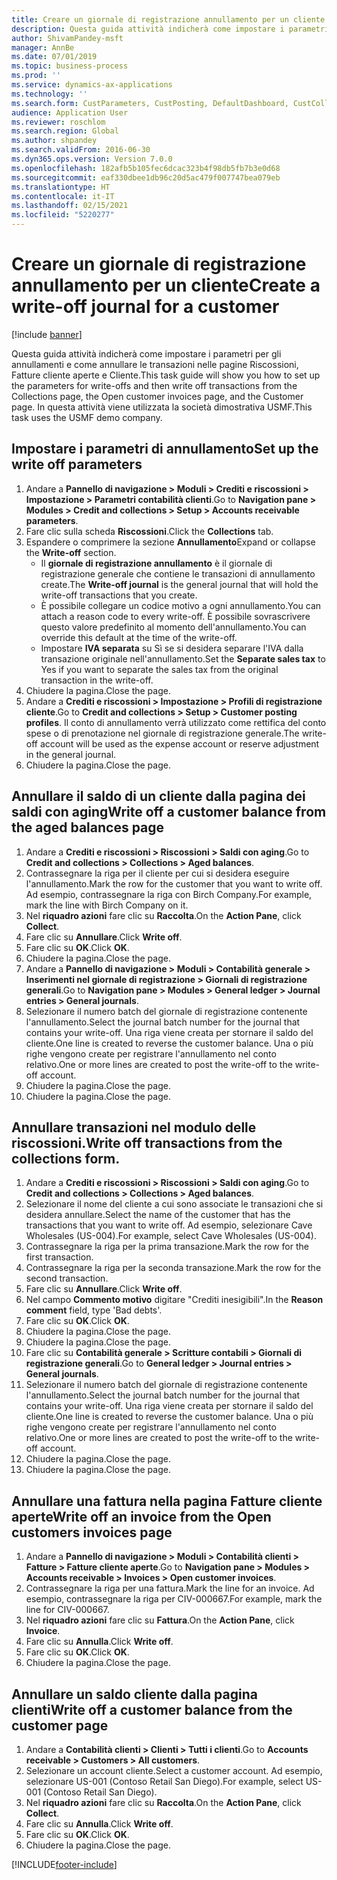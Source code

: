 ```yaml
---
title: Creare un giornale di registrazione annullamento per un cliente
description: Questa guida attività indicherà come impostare i parametri per gli annullamenti e come annullare le transazioni nelle pagine Riscossioni, Fatture cliente aperte e Cliente.
author: ShivamPandey-msft
manager: AnnBe
ms.date: 07/01/2019
ms.topic: business-process
ms.prod: ''
ms.service: dynamics-ax-applications
ms.technology: ''
ms.search.form: CustParameters, CustPosting, DefaultDashboard, CustCollectionsPoolsListPage, CustWriteOff, LedgerJournalTable, LedgerJournalTransDaily, CustCollections, CustOpenInvoicesListPage, CustTable
audience: Application User
ms.reviewer: roschlom
ms.search.region: Global
ms.author: shpandey
ms.search.validFrom: 2016-06-30
ms.dyn365.ops.version: Version 7.0.0
ms.openlocfilehash: 182afb5b105fec6dcac323b4f98db5fb7b3e0d68
ms.sourcegitcommit: eaf330dbee1db96c20d5ac479f007747bea079eb
ms.translationtype: HT
ms.contentlocale: it-IT
ms.lasthandoff: 02/15/2021
ms.locfileid: "5220277"
---
```

# <a name="create-a-write-off-journal-for-a-customer"></a><span data-ttu-id="47e09-103">Creare un giornale di registrazione annullamento per un cliente</span><span class="sxs-lookup"><span data-stu-id="47e09-103">Create a write-off journal for a customer</span></span>

[!include [banner](../../includes/banner.md)]

<span data-ttu-id="47e09-104">Questa guida attività indicherà come impostare i parametri per gli annullamenti e come annullare le transazioni nelle pagine Riscossioni, Fatture cliente aperte e Cliente.</span><span class="sxs-lookup"><span data-stu-id="47e09-104">This task guide will show you how to set up the parameters for write-offs and then write off transactions from the Collections page, the Open customer invoices page, and the Customer page.</span></span> <span data-ttu-id="47e09-105">In questa attività viene utilizzata la società dimostrativa USMF.</span><span class="sxs-lookup"><span data-stu-id="47e09-105">This task uses the USMF demo company.</span></span>


## <a name="set-up-the-write-off-parameters"></a><span data-ttu-id="47e09-106">Impostare i parametri di annullamento</span><span class="sxs-lookup"><span data-stu-id="47e09-106">Set up the write off parameters</span></span>
1. <span data-ttu-id="47e09-107">Andare a **Pannello di navigazione > Moduli > Crediti e riscossioni > Impostazione > Parametri contabilità clienti**.</span><span class="sxs-lookup"><span data-stu-id="47e09-107">Go to **Navigation pane > Modules > Credit and collections > Setup > Accounts receivable parameters**.</span></span>
2. <span data-ttu-id="47e09-108">Fare clic sulla scheda **Riscossioni**.</span><span class="sxs-lookup"><span data-stu-id="47e09-108">Click the **Collections** tab.</span></span>
3. <span data-ttu-id="47e09-109">Espandere o comprimere la sezione **Annullamento**</span><span class="sxs-lookup"><span data-stu-id="47e09-109">Expand or collapse the **Write-off** section.</span></span>
    - <span data-ttu-id="47e09-110">Il **giornale di registrazione annullamento** è il giornale di registrazione generale che contiene le transazioni di annullamento create.</span><span class="sxs-lookup"><span data-stu-id="47e09-110">The **Write-off journal** is the general journal that will hold the write-off transactions that you create.</span></span>  
    - <span data-ttu-id="47e09-111">È possibile collegare un codice motivo a ogni annullamento.</span><span class="sxs-lookup"><span data-stu-id="47e09-111">You can attach a reason code to every write-off.</span></span> <span data-ttu-id="47e09-112">È possibile sovrascrivere questo valore predefinito al momento dell'annullamento.</span><span class="sxs-lookup"><span data-stu-id="47e09-112">You can override this default at the time of the write-off.</span></span>  
    - <span data-ttu-id="47e09-113">Impostare **IVA separata** su Sì se si desidera separare l'IVA dalla transazione originale nell'annullamento.</span><span class="sxs-lookup"><span data-stu-id="47e09-113">Set the **Separate sales tax** to Yes if you want to separate the sales tax from the original transaction in the write-off.</span></span>  
4. <span data-ttu-id="47e09-114">Chiudere la pagina.</span><span class="sxs-lookup"><span data-stu-id="47e09-114">Close the page.</span></span>
5. <span data-ttu-id="47e09-115">Andare a **Crediti e riscossioni > Impostazione > Profili di registrazione cliente**.</span><span class="sxs-lookup"><span data-stu-id="47e09-115">Go to **Credit and collections > Setup > Customer posting profiles**.</span></span> <span data-ttu-id="47e09-116">Il conto di annullamento verrà utilizzato come rettifica del conto spese o di prenotazione nel giornale di registrazione generale.</span><span class="sxs-lookup"><span data-stu-id="47e09-116">The write-off account will be used as the expense account or reserve adjustment in the general journal.</span></span>
6. <span data-ttu-id="47e09-117">Chiudere la pagina.</span><span class="sxs-lookup"><span data-stu-id="47e09-117">Close the page.</span></span>

## <a name="write-off-a-customer-balance-from-the-aged-balances-page"></a><span data-ttu-id="47e09-118">Annullare il saldo di un cliente dalla pagina dei saldi con aging</span><span class="sxs-lookup"><span data-stu-id="47e09-118">Write off a customer balance from the aged balances page</span></span>
1. <span data-ttu-id="47e09-119">Andare a **Crediti e riscossioni > Riscossioni > Saldi con aging**.</span><span class="sxs-lookup"><span data-stu-id="47e09-119">Go to **Credit and collections > Collections > Aged balances**.</span></span>
2. <span data-ttu-id="47e09-120">Contrassegnare la riga per il cliente per cui si desidera eseguire l'annullamento.</span><span class="sxs-lookup"><span data-stu-id="47e09-120">Mark the row for the customer that you want to write off.</span></span> <span data-ttu-id="47e09-121">Ad esempio, contrassegnare la riga con Birch Company.</span><span class="sxs-lookup"><span data-stu-id="47e09-121">For example, mark the line with Birch Company on it.</span></span>
3. <span data-ttu-id="47e09-122">Nel **riquadro azioni** fare clic su **Raccolta**.</span><span class="sxs-lookup"><span data-stu-id="47e09-122">On the **Action Pane**, click **Collect**.</span></span>
4. <span data-ttu-id="47e09-123">Fare clic su **Annullare**.</span><span class="sxs-lookup"><span data-stu-id="47e09-123">Click **Write off**.</span></span>
5. <span data-ttu-id="47e09-124">Fare clic su **OK**.</span><span class="sxs-lookup"><span data-stu-id="47e09-124">Click **OK**.</span></span>
6. <span data-ttu-id="47e09-125">Chiudere la pagina.</span><span class="sxs-lookup"><span data-stu-id="47e09-125">Close the page.</span></span>
7. <span data-ttu-id="47e09-126">Andare a **Pannello di navigazione > Moduli > Contabilità generale > Inserimenti nel giornale di registrazione > Giornali di registrazione generali**.</span><span class="sxs-lookup"><span data-stu-id="47e09-126">Go to **Navigation pane > Modules > General ledger > Journal entries > General journals**.</span></span>
8. <span data-ttu-id="47e09-127">Selezionare il numero batch del giornale di registrazione contenente l'annullamento.</span><span class="sxs-lookup"><span data-stu-id="47e09-127">Select the journal batch number for the journal that contains your write-off.</span></span> <span data-ttu-id="47e09-128">Una riga viene creata per stornare il saldo del cliente.</span><span class="sxs-lookup"><span data-stu-id="47e09-128">One line is created to reverse the customer balance.</span></span> <span data-ttu-id="47e09-129">Una o più righe vengono create per registrare l'annullamento nel conto relativo.</span><span class="sxs-lookup"><span data-stu-id="47e09-129">One or more lines are created to post the write-off to the write-off account.</span></span>  
9. <span data-ttu-id="47e09-130">Chiudere la pagina.</span><span class="sxs-lookup"><span data-stu-id="47e09-130">Close the page.</span></span>
10. <span data-ttu-id="47e09-131">Chiudere la pagina.</span><span class="sxs-lookup"><span data-stu-id="47e09-131">Close the page.</span></span>

## <a name="write-off-transactions-from-the-collections-form"></a><span data-ttu-id="47e09-132">Annullare transazioni nel modulo delle riscossioni.</span><span class="sxs-lookup"><span data-stu-id="47e09-132">Write off transactions from the collections form.</span></span>
1. <span data-ttu-id="47e09-133">Andare a **Crediti e riscossioni > Riscossioni > Saldi con aging**.</span><span class="sxs-lookup"><span data-stu-id="47e09-133">Go to **Credit and collections > Collections > Aged balances**.</span></span>
2. <span data-ttu-id="47e09-134">Selezionare il nome del cliente a cui sono associate le transazioni che si desidera annullare.</span><span class="sxs-lookup"><span data-stu-id="47e09-134">Select the name of the customer that has the transactions that you want to write off.</span></span> <span data-ttu-id="47e09-135">Ad esempio, selezionare Cave Wholesales (US-004).</span><span class="sxs-lookup"><span data-stu-id="47e09-135">For example, select Cave Wholesales (US-004).</span></span>
3. <span data-ttu-id="47e09-136">Contrassegnare la riga per la prima transazione.</span><span class="sxs-lookup"><span data-stu-id="47e09-136">Mark the row for the first transaction.</span></span>
4. <span data-ttu-id="47e09-137">Contrassegnare la riga per la seconda transazione.</span><span class="sxs-lookup"><span data-stu-id="47e09-137">Mark the row for the second transaction.</span></span>
5. <span data-ttu-id="47e09-138">Fare clic su **Annullare**.</span><span class="sxs-lookup"><span data-stu-id="47e09-138">Click **Write off**.</span></span>
6. <span data-ttu-id="47e09-139">Nel campo **Commento motivo** digitare "Crediti inesigibili".</span><span class="sxs-lookup"><span data-stu-id="47e09-139">In the **Reason comment** field, type 'Bad debts'.</span></span>
7. <span data-ttu-id="47e09-140">Fare clic su **OK**.</span><span class="sxs-lookup"><span data-stu-id="47e09-140">Click **OK**.</span></span>
8. <span data-ttu-id="47e09-141">Chiudere la pagina.</span><span class="sxs-lookup"><span data-stu-id="47e09-141">Close the page.</span></span>
9. <span data-ttu-id="47e09-142">Chiudere la pagina.</span><span class="sxs-lookup"><span data-stu-id="47e09-142">Close the page.</span></span>
10. <span data-ttu-id="47e09-143">Fare clic su **Contabilità generale > Scritture contabili > Giornali di registrazione generali**.</span><span class="sxs-lookup"><span data-stu-id="47e09-143">Go to **General ledger > Journal entries > General journals**.</span></span>
11. <span data-ttu-id="47e09-144">Selezionare il numero batch del giornale di registrazione contenente l'annullamento.</span><span class="sxs-lookup"><span data-stu-id="47e09-144">Select the journal batch number for the journal that contains your write-off.</span></span> <span data-ttu-id="47e09-145">Una riga viene creata per stornare il saldo del cliente.</span><span class="sxs-lookup"><span data-stu-id="47e09-145">One line is created to reverse the customer balance.</span></span> <span data-ttu-id="47e09-146">Una o più righe vengono create per registrare l'annullamento nel conto relativo.</span><span class="sxs-lookup"><span data-stu-id="47e09-146">One or more lines are created to post the write-off to the write-off account.</span></span>  
12. <span data-ttu-id="47e09-147">Chiudere la pagina.</span><span class="sxs-lookup"><span data-stu-id="47e09-147">Close the page.</span></span>
13. <span data-ttu-id="47e09-148">Chiudere la pagina.</span><span class="sxs-lookup"><span data-stu-id="47e09-148">Close the page.</span></span>

## <a name="write-off-an-invoice-from-the-open-customers-invoices-page"></a><span data-ttu-id="47e09-149">Annullare una fattura nella pagina Fatture cliente aperte</span><span class="sxs-lookup"><span data-stu-id="47e09-149">Write off an invoice from the Open customers invoices page</span></span>
1. <span data-ttu-id="47e09-150">Andare a **Pannello di navigazione > Moduli > Contabilità clienti > Fatture > Fatture cliente aperte**.</span><span class="sxs-lookup"><span data-stu-id="47e09-150">Go to **Navigation pane > Modules > Accounts receivable > Invoices > Open customer invoices**.</span></span>
2. <span data-ttu-id="47e09-151">Contrassegnare la riga per una fattura.</span><span class="sxs-lookup"><span data-stu-id="47e09-151">Mark the line for an invoice.</span></span> <span data-ttu-id="47e09-152">Ad esempio, contrassegnare la riga per CIV-000667.</span><span class="sxs-lookup"><span data-stu-id="47e09-152">For example, mark the line for CIV-000667.</span></span>
3. <span data-ttu-id="47e09-153">Nel **riquadro azioni** fare clic su **Fattura**.</span><span class="sxs-lookup"><span data-stu-id="47e09-153">On the **Action Pane**, click **Invoice**.</span></span>
4. <span data-ttu-id="47e09-154">Fare clic su **Annulla**.</span><span class="sxs-lookup"><span data-stu-id="47e09-154">Click **Write off**.</span></span>
5. <span data-ttu-id="47e09-155">Fare clic su **OK**.</span><span class="sxs-lookup"><span data-stu-id="47e09-155">Click **OK**.</span></span>
6. <span data-ttu-id="47e09-156">Chiudere la pagina.</span><span class="sxs-lookup"><span data-stu-id="47e09-156">Close the page.</span></span>

## <a name="write-off-a-customer-balance-from-the-customer-page"></a><span data-ttu-id="47e09-157">Annullare un saldo cliente dalla pagina clienti</span><span class="sxs-lookup"><span data-stu-id="47e09-157">Write off a customer balance from the customer page</span></span>
1. <span data-ttu-id="47e09-158">Andare a **Contabilità clienti > Clienti > Tutti i clienti**.</span><span class="sxs-lookup"><span data-stu-id="47e09-158">Go to **Accounts receivable > Customers > All customers**.</span></span>
2. <span data-ttu-id="47e09-159">Selezionare un account cliente.</span><span class="sxs-lookup"><span data-stu-id="47e09-159">Select a customer account.</span></span> <span data-ttu-id="47e09-160">Ad esempio, selezionare US-001 (Contoso Retail San Diego).</span><span class="sxs-lookup"><span data-stu-id="47e09-160">For example, select US-001 (Contoso Retail San Diego).</span></span>
3. <span data-ttu-id="47e09-161">Nel **riquadro azioni** fare clic su **Raccolta**.</span><span class="sxs-lookup"><span data-stu-id="47e09-161">On the **Action Pane**, click **Collect**.</span></span>
4. <span data-ttu-id="47e09-162">Fare clic su **Annulla**.</span><span class="sxs-lookup"><span data-stu-id="47e09-162">Click **Write off**.</span></span>
5. <span data-ttu-id="47e09-163">Fare clic su **OK**.</span><span class="sxs-lookup"><span data-stu-id="47e09-163">Click **OK**.</span></span>
6. <span data-ttu-id="47e09-164">Chiudere la pagina.</span><span class="sxs-lookup"><span data-stu-id="47e09-164">Close the page.</span></span>



[!INCLUDE[footer-include](../../../includes/footer-banner.md)]